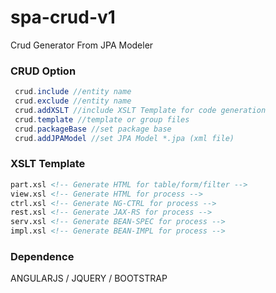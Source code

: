 # spa-crud-v1
Crud Generator From JPA Modeler

### CRUD Option


```java
 crud.include //entity name
 crud.exclude //entity name
 crud.addXSLT //include XSLT Template for code generation
 crud.template //template or group files
 crud.packageBase //set package base
 crud.addJPAModel //set JPA Model *.jpa (xml file)
```

### XSLT Template
```xml
part.xsl <!-- Generate HTML for table/form/filter -->
view.xsl <!-- Generate HTML for process -->
ctrl.xsl <!-- Generate NG-CTRL for process -->
rest.xsl <!-- Generate JAX-RS for process -->
serv.xsl <!-- Generate BEAN-SPEC for process -->
impl.xsl <!-- Generate BEAN-IMPL for process -->
```
### Dependence
ANGULARJS / JQUERY / BOOTSTRAP
